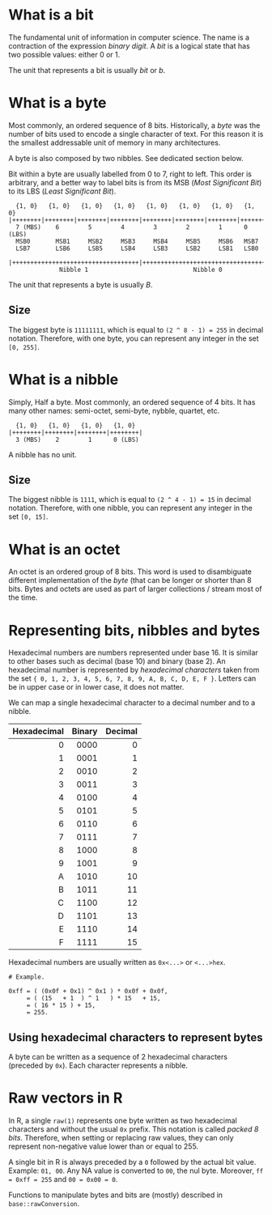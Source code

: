 # What is a bit

The fundamental unit of information in computer science. The name is a
contraction of the expression *binary digit*. A *bit* is a logical state
that has two possible values: either 0 or 1.

The unit that represents a bit is usually *bit* or *b*.

# What is a byte

Most commonly, an ordered sequence of 8 bits. Historically, a *byte* was
the number of bits used to encode a single character of text. For this
reason it is the smallest addressable unit of memory in many
architectures.

A byte is also composed by two nibbles. See dedicated section below.

Bit within a byte are usually labelled from 0 to 7, right to left. This
order is arbitrary, and a better way to label bits is from its MSB
(*Most Significant Bit*) to its LBS (*Least Significant Bit*).

      {1, 0}   {1, 0}   {1, 0}   {1, 0}   {1, 0}   {1, 0}   {1, 0}   {1, 0}
    |++++++++|++++++++|++++++++|++++++++|++++++++|++++++++|++++++++|++++++++|
      7 (MBS)    6        5        4        3        2        1      0 (LBS)
      MSB0       MSB1     MSB2     MSB3     MSB4     MSB5     MSB6   MSB7
      LSB7       LSB6     LSB5     LSB4     LSB3     LSB2     LSB1   LSB0

    |+++++++++++++++++++++++++++++++++++|+++++++++++++++++++++++++++++++++++|
                  Nibble 1                             Nibble 0                 

The unit that represents a byte is usually *B*.

## Size

The biggest byte is `11111111`, which is equal to `(2 ^ 8 - 1) = 255` in
decimal notation. Therefore, with one byte, you can represent any
integer in the set `[0, 255]`.

# What is a nibble

Simply, Half a byte. Most commonly, an ordered sequence of 4 bits. It
has many other names: semi-octet, semi-byte, nybble, quartet, etc.

      {1, 0}   {1, 0}   {1, 0}   {1, 0}
    |++++++++|++++++++|++++++++|++++++++|
      3 (MBS)    2        1      0 (LBS)

A nibble has no unit.

## Size

The biggest nibble is `1111`, which is equal to `(2 ^ 4 - 1) = 15` in
decimal notation. Therefore, with one nibble, you can represent any
integer in the set `[0, 15]`.

# What is an octet

An octet is an ordered group of 8 bits. This word is used to
disambiguate different implementation of the *byte* (that can be longer
or shorter than 8 bits. Bytes and octets are used as part of larger
collections / stream most of the time.

# Representing bits, nibbles and bytes

Hexadecimal numbers are numbers represented under base 16. It is similar
to other bases such as decimal (base 10) and binary (base 2). An
hexadecimal number is represented by *hexadecimal characters* taken from
the set `{ 0, 1, 2, 3, 4, 5, 6, 7, 8, 9, A, B, C, D, E, F }`. Letters
can be in upper case or in lower case, it does not matter.

We can map a single hexadecimal character to a decimal number and to a
nibble.

| Hexadecimal | Binary | Decimal |
|------------:|-------:|--------:|
|           0 |   0000 |       0 |
|           1 |   0001 |       1 |
|           2 |   0010 |       2 |
|           3 |   0011 |       3 |
|           4 |   0100 |       4 |
|           5 |   0101 |       5 |
|           6 |   0110 |       6 |
|           7 |   0111 |       7 |
|           8 |   1000 |       8 |
|           9 |   1001 |       9 |
|           A |   1010 |      10 |
|           B |   1011 |      11 |
|           C |   1100 |      12 |
|           D |   1101 |      13 |
|           E |   1110 |      14 |
|           F |   1111 |      15 |

Hexadecimal numbers are usually written as `0x<...>` or `<...>hex`.

    # Example.

    0xff = ( (0x0f + 0x1) ^ 0x1 ) * 0x0f + 0x0f,
         = ( (15   + 1  ) ^ 1   ) * 15   + 15,
         = ( 16 * 15 ) + 15,
         = 255.

## Using hexadecimal characters to represent bytes

A byte can be written as a sequence of 2 hexadecimal characters
(preceded by `0x`). Each character represents a nibble.

# Raw vectors in R

In R, a single `raw(1)` represents one byte written as two hexadecimal
characters and without the usual `0x` prefix. This notation is called
*packed 8 bits*. Therefore, when setting or replacing raw values, they
can only represent non-negative value lower than or equal to 255.

A single bit in R is always preceded by a `0` followed by the actual bit
value. Example: `01, 00`. Any NA value is converted to `00`, the nul
byte. Moreover, `ff = 0xff = 255` and `00 = 0x00 = 0`.

Functions to manipulate bytes and bits are (mostly) described in
`base::rawConversion`.
